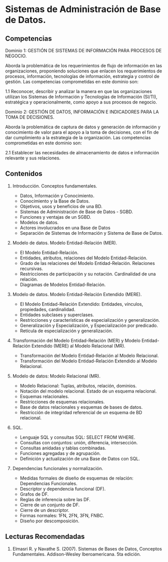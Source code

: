 # Sistemas de Administración de Base de Datos.

## Competencias

Dominio 1: GESTIÓN DE SISTEMAS DE INFORMACIÓN PARA PROCESOS DE NEGOCIO.

Aborda la problemática de los requerimientos de flujo de información en las organizaciones, proponiendo soluciones que enlacen los requerimientos de procesos, 
información, tecnologías de información, estrategia y control de gestión. Las competencias comprometidas en este dominio son:
  
  1.1 Reconocer, describir y analizar la manera en que las organizaciones utilizan los Sistemas de Información y Tecnologías de Información (SI/TI), 
      estratégica y operacionalmente, como apoyo a sus procesos de negocio.
      
Dominio 2: GESTIÓN DE DATOS, INFORMACIÓN E INDICADORES PARA LA TOMA DE DECISIONES.

Aborda la problemática de captura de datos y generación de información y conocimiento de valor para el apoyo a la toma de decisiones, con el fin de dar cumplimiento 
a la estrategia de la organización. Las competencias comprometidas en este dominio son:
  
  2.1 Establecer las necesidades de almacenamiento de datos e información relevante y sus relaciones.
  
## Contenidos

1. Introducción. Conceptos fundamentales.

    + Datos, Información y Conocimiento.
    + Conocimiento y la Base de Datos.
    + Objetivos, usos y beneficios de una BD.
    + Sistemas de Administración de Base de Datos - SGBD.
    + Funciones y ventajas de un SGBD.
    + Modelos de datos.
    + Actores involucrados en una Base de Datos
    + Separación de Sistemas de Información y Sistema de Base de Datos.
   
2. Modelo de datos. Modelo Entidad-Relación (MER).

    + El Modelo Entidad-Relación.
    + Entidades, atributos, relaciones del Modelo Entidad-Relación.
    + Grado de las relaciones del Modelo Entidad-Relación. Relaciones recursivas.
    + Restricciones de participación y su notación. Cardinalidad de una relación.
    + Diagramas de Modelos Entidad-Relación.

3. Modelo de datos. Modelo Entidad-Relación Extendido (MERE).

    + El Modelo Entidad-Relación Extendido: Entidades, vínculos, propiedades, cardinalidad.
    + Entidades subclases y superclases.
    + Restricciones y características de especialización y generalización.
    + Generalización y Especialización, y Especialización por predicado.
    + Retícula de especialización y generalización.

4. Transformación del Modelo Entidad-Relación (MER) y Modelo Entidad-Relación Extendido (MERE) al Modelo Relacional (MR).
    
    + Transformación del Modelo Entidad-Relación al Modelo Relacional.
    + Transformación del Modelo Entidad-Relación Extendido al Modelo Relacional.

5. Modelo de datos: Modelo Relacional (MR).

    + Modelo Relacional: Tuplas, atributos, relación, dominios.
    + Notación del modelo relacional. Estado de un esquema relacional.
    + Esquemas relacionales.
    + Restricciones de esquemas relacionales.
    + Base de datos relacionales y esquemas de bases de datos.
    + Restricción de integridad referencial de un esquema de BD relacional.

6. SQL.

    + Lenguaje SQL y consultas SQL: SELECT FROM WHERE.
    + Consultas con conjuntos: unión, diferencia, intersección.
    + Consultas anidadas y tablas combinadas.
    + Funciones agregadas y de agrupación.
    + Definición y actualización de una Base de Datos con SQL.

7. Dependencias funcionales y normalización.

    + Medidas formales de diseño de esquemas de relación: Dependencias Funcionales.
    + Descriptor y dependencia funcional (DF).
    + Grafos de DF.
    + Reglas de inferencia sobre las DF.
    +  Cierre de un conjunto de DF.
    + Cierre de un descriptor.
    + Formas normales: 1FN, 2FN, 3FN, FNBC.
    + Diseño por descomposición.

## Lecturas Recomendadas

1. Elmasri R. y Navathe S. (2007). Sistemas de Bases de Datos, Conceptos Fundamentales. Addison-Wesley Iberoamericana. 5ta edición.
